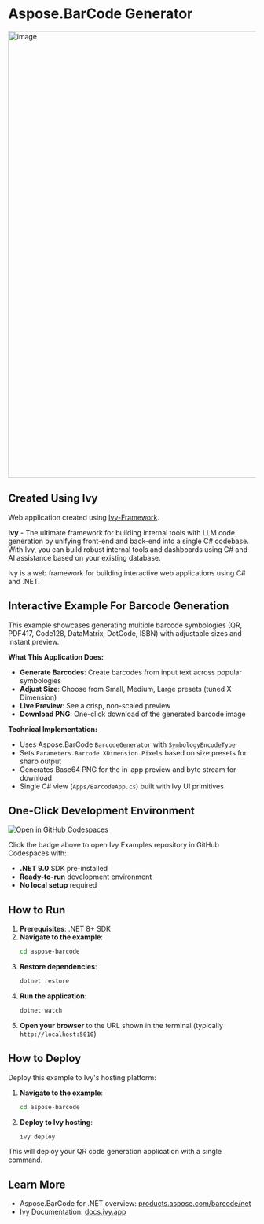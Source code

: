 # Aspose.BarCode Generator

<img width="1917" height="909" alt="image" src="https://github.com/user-attachments/assets/110fbdfe-f4a6-404d-927a-99e060b09d48" />

## Created Using Ivy

Web application created using [Ivy-Framework](https://github.com/Ivy-Interactive/Ivy-Framework).

**Ivy** - The ultimate framework for building internal tools with LLM code generation by unifying front-end and back-end into a single C# codebase. With Ivy, you can build robust internal tools and dashboards using C# and AI assistance based on your existing database.

Ivy is a web framework for building interactive web applications using C# and .NET.

## Interactive Example For Barcode Generation

This example showcases generating multiple barcode symbologies (QR, PDF417, Code128, DataMatrix, DotCode, ISBN) with adjustable sizes and instant preview.

**What This Application Does:**

- **Generate Barcodes**: Create barcodes from input text across popular symbologies
- **Adjust Size**: Choose from Small, Medium, Large presets (tuned X-Dimension)
- **Live Preview**: See a crisp, non-scaled preview
- **Download PNG**: One-click download of the generated barcode image

**Technical Implementation:**

- Uses Aspose.BarCode `BarcodeGenerator` with `SymbologyEncodeType`
- Sets `Parameters.Barcode.XDimension.Pixels` based on size presets for sharp output
- Generates Base64 PNG for the in-app preview and byte stream for download
- Single C# view (`Apps/BarcodeApp.cs`) built with Ivy UI primitives

## One-Click Development Environment

[![Open in GitHub Codespaces](https://github.com/codespaces/badge.svg)](https://github.com/codespaces/new?hide_repo_select=true&ref=main&repo=Ivy-Interactive%2FIvy-Examples&machine=standardLinux32gb&devcontainer_path=.devcontainer%2Faspose-barcode%2Fdevcontainer.json&location=EuropeWest)

Click the badge above to open Ivy Examples repository in GitHub Codespaces with:
- **.NET 9.0** SDK pre-installed
- **Ready-to-run** development environment
- **No local setup** required

## How to Run

1. **Prerequisites**: .NET 8+ SDK
2. **Navigate to the example**:
   ```bash
   cd aspose-barcode
   ```
3. **Restore dependencies**:
   ```bash
   dotnet restore
   ```
4. **Run the application**:
   ```bash
   dotnet watch
   ```
5. **Open your browser** to the URL shown in the terminal (typically `http://localhost:5010`)

## How to Deploy

Deploy this example to Ivy's hosting platform:

1. **Navigate to the example**:
   ```bash
   cd aspose-barcode
   ```
2. **Deploy to Ivy hosting**:
   ```bash
   ivy deploy
   ```
This will deploy your QR code generation application with a single command.

## Learn More

- Aspose.BarCode for .NET overview: [products.aspose.com/barcode/net](https://products.aspose.com/barcode/net/)
- Ivy Documentation: [docs.ivy.app](https://docs.ivy.app)